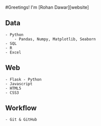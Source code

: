 #Greetings! I'm [Rohan Dawar][website]

## Data
	- Python
		- Pandas, Numpy, Matplotlib, Seaborn
	- SQL	
	- R
	- Excel

## Web
	- Flask - Python
	- Javascript
	- HTML5
	- CSS3

## Workflow
	- Git & GitHub